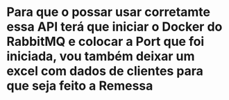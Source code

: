 # Para que o possar usar corretamte essa API terá que iniciar o Docker do RabbitMQ e colocar a Port que foi iniciada, vou também deixar um excel com dados de clientes para que seja feito a Remessa
